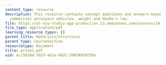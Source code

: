 ```yaml
---
content_type: resource
description: This resource contains concept questions and answers based on designing
  commercial aerospace vehicles, weight and Hooke's law.
file: https://ol-ocw-studio-app-production.s3.amazonaws.com/courses/16-01-unified-engineering-i-ii-iii-iv-fall-2005-spring-2006/ecc5828d56334e2ab63129878930f58a_prszm1.pdf
file_type: application/pdf
learning_resource_types: []
parent_title: Materials/Structures
parent_type: CourseSection
resourcetype: Document
title: prszm1.pdf
uid: ecc5828d-5633-4e2a-b631-29878930f58a
---
```

